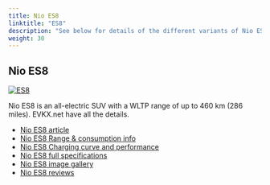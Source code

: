 ```yaml
---
title: Nio ES8
linktitle: "ES8"
description: "See below for details of the different variants of Nio ES8"
weight: 30
---
```

## Nio ES8

<a href="/models/nio/es8/es8/"><img src="https://media.evkx.net/multimedia/models/nio/es8/es8/main_1_st.jpg" class="img-fluid" alt="ES8" ></a>

Nio ES8 is an all-electric SUV with a WLTP range of up to 460 km (286 miles). EVKX.net have all the details. 

- [Nio ES8 article](/models/nio/es8/es8/)
- [Nio ES8 Range & consumption info](/models/nio/es8/es8/rangeandconsumption)
- [Nio ES8 Charging curve and performance](/models/nio/es8/es8/chargingcurve)
- [Nio ES8 full specifications](/models/nio/es8/es8/specifications)
- [Nio ES8 image gallery](/models/nio/es8/es8/gallery)
- [Nio ES8 reviews](/models/nio/es8/es8/reviews)

